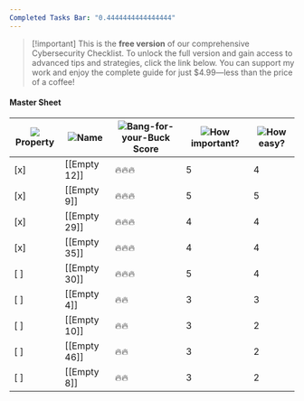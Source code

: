 ```yaml
---
Completed Tasks Bar: "0.4444444444444444"
---
```

> [!important] This is the **free version** of our comprehensive Cybersecurity Checklist. To unlock the full version and gain access to advanced tips and strategies, click the link below. You can support my work and enjoy the complete guide for just $4.99—less than the price of a coffee!

#### Master Sheet

|![](https://www.notion.so/icons/checkmark-square_gray.svg)Property|![](https://www.notion.so/icons/font_gray.svg)Name|![](https://www.notion.so/icons/formula_gray.svg)Bang-for-your-Buck Score|![](https://www.notion.so/icons/hashtag_gray.svg)How important?|![](https://www.notion.so/icons/hashtag_gray.svg)How easy?|
|---|---|---|---|---|
|[x]|[[Empty 12]]|🔥🔥🔥|5|4|
|[x]|[[Empty 9]]|🔥🔥🔥|5|5|
|[x]|[[Empty 29]]|🔥🔥🔥|4|4|
|[x]|[[Empty 35]]|🔥🔥🔥|4|4|
|[ ]|[[Empty 30]]|🔥🔥🔥|5|4|
|[ ]|[[Empty 4]]|🔥🔥|3|3|
|[ ]|[[Empty 10]]|🔥🔥|3|2|
|[ ]|[[Empty 46]]|🔥🔥|3|2|
|[ ]|[[Empty 8]]|🔥🔥|3|2|
